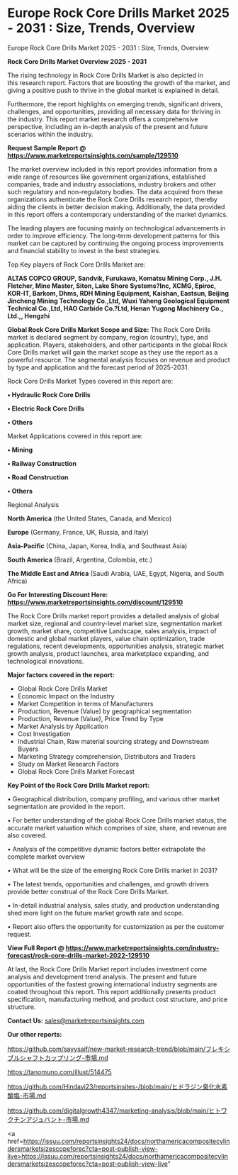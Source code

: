 # Europe Rock Core Drills Market 2025 - 2031 : Size, Trends, Overview
Europe Rock Core Drills Market 2025 - 2031 : Size, Trends, Overview

<Strong> Rock Core Drills Market Overview 2025 - 2031</strong>

The rising technology in Rock Core Drills Market is also depicted in this research report. Factors that are boosting the growth of the market, and giving a positive push to thrive in the global market is explained in detail.

Furthermore, the report highlights on emerging trends, significant drivers, challenges, and opportunities, providing all necessary data for thriving in the industry. This report market research offers a comprehensive perspective, including an in-depth analysis of the present and future scenarios within the industry.

<strong>Request Sample Report @ <a href=https://www.marketreportsinsights.com/sample/129510>https://www.marketreportsinsights.com/sample/129510</a></strong>

The market overview included in this report provides information from a wide range of resources like government organizations, established companies, trade and industry associations, industry brokers and other such regulatory and non-regulatory bodies. The data acquired from these organizations authenticate the Rock Core Drills research report, thereby aiding the clients in better decision making. Additionally, the data provided in this report offers a contemporary understanding of the market dynamics.

The leading players are focusing mainly on technological advancements in order to improve efficiency. The long-term development patterns for this market can be captured by continuing the ongoing process improvements and financial stability to invest in the best strategies.

Top Key players of Rock Core Drills Market are:

<strong>ALTAS COPCO GROUP, Sandvik, Furukawa, Komatsu Mining Corp., J.H. Fletcher, Mine Master, Siton, Lake Shore Systems?Inc, XCMG, Epiroc, KOR-IT, Barkom, Dhms, RDH Mining Equipment, Kaishan, Eastsun, Beijing Jincheng Mining Technology Co.,Ltd, Wuxi Yaheng Geological Equipment Technical Co.,Ltd, HAO Carbide Co.?Ltd, Henan Yugong Machinery Co., Ltd.,, Hengzhi</strong>

<strong><b>Global Rock Core Drills Market Scope and Size:</b></strong>
The Rock Core Drills market is declared segment by company, region (country), type, and application. Players, stakeholders, and other participants in the global Rock Core Drills market will gain the market scope as they use the report as a powerful resource. The segmental analysis focuses on revenue and product by type and application and the forecast period of 2025-2031.

Rock Core Drills Market Types covered in this report are:

<strong>• Hydraulic Rock Core Drills

• Electric Rock Core Drills

• Others</strong>

Market Applications covered in this report are:

<strong>• Mining

• Railway Construction

• Road Construction

• Others</strong> 

Regional Analysis

<strong>North America</strong> (the United States, Canada, and Mexico)

<strong>Europe</strong> (Germany, France, UK, Russia, and Italy)

<strong>Asia-Pacific</strong> (China, Japan, Korea, India, and Southeast Asia)

<strong>South America</strong> (Brazil, Argentina, Colombia, etc.)

<strong>The Middle East and Africa</strong> (Saudi Arabia, UAE, Egypt, Nigeria, and South Africa)

<strong>Go For Interesting Discount Here: <a href=https://www.marketreportsinsights.com/discount/129510>https://www.marketreportsinsights.com/discount/129510</a></strong>

The Rock Core Drills market report provides a detailed analysis of global market size, regional and country-level market size, segmentation market growth, market share, competitive Landscape, sales analysis, impact of domestic and global market players, value chain optimization, trade regulations, recent developments, opportunities analysis, strategic market growth analysis, product launches, area marketplace expanding, and technological innovations.

<strong><b>Major factors covered in the report:</b></strong>
<ul>
  <li>Global Rock Core Drills Market </li>
  <li>Economic Impact on the Industry</li>
  <li>Market Competition in terms of Manufacturers</li>
  <li>Production, Revenue (Value) by geographical segmentation</li>
  <li>Production, Revenue (Value), Price Trend by Type</li>
  <li>Market Analysis by Application</li>
  <li>Cost Investigation</li>
  <li>Industrial Chain, Raw material sourcing strategy and Downstream Buyers</li>
  <li>Marketing Strategy comprehension, Distributors and Traders</li>
  <li>Study on Market Research Factors</li>
  <li>Global Rock Core Drills Market Forecast</li>
</ul>

<strong><b>Key Point of the Rock Core Drills Market report:</b></strong>

• Geographical distribution, company profiling, and various other market segmentation are provided in the report.

• For better understanding of the global Rock Core Drills market status, the accurate market valuation which comprises of size, share, and revenue are also covered.

• Analysis of the competitive dynamic factors better extrapolate the complete market overview

• What will be the size of the emerging Rock Core Drills market in 2031?

• The latest trends, opportunities and challenges, and growth drivers provide better construal of the Rock Core Drills Market.

• In-detail industrial analysis, sales study, and production understanding shed more light on the future market growth rate and scope.

• Report also offers the opportunity for customization as per the customer request.

<strong><b>View Full Report @ <a href=https://www.marketreportsinsights.com/industry-forecast/rock-core-drills-market-2022-129510>https://www.marketreportsinsights.com/industry-forecast/rock-core-drills-market-2022-129510</a></b></strong>


At last, the Rock Core Drills Market report includes investment come analysis and development trend analysis. The present and future opportunities of the fastest growing international industry segments are coated throughout this report. This report additionally presents product specification, manufacturing method, and product cost structure, and price structure.

<strong>Contact Us:</strong>
sales@marketreportsinsights.com

<strong>Our other reports:</strong>

<a href=https://github.com/sayysaif/new-market-research-trend/blob/main/フレキシブルシャフトカップリング-市場.md>https://github.com/sayysaif/new-market-research-trend/blob/main/フレキシブルシャフトカップリング-市場.md</a>

<a href=https://tanomuno.com/illust/514475>https://tanomuno.com/illust/514475</a>

<a href=https://github.com/Hindavi23/reportsinsites-/blob/main/ヒドラジン臭化水素酸塩-市場.md>https://github.com/Hindavi23/reportsinsites-/blob/main/ヒドラジン臭化水素酸塩-市場.md</a>

<a href=https://github.com/digitalgrowth4347/marketing-analysis/blob/main/ヒトワクチンアジュバント-市場.md>https://github.com/digitalgrowth4347/marketing-analysis/blob/main/ヒトワクチンアジュバント-市場.md</a>

<a href=https://issuu.com/reportsinsights24/docs/northamericacompositecylindersmarketsizescopeforec?cta=post-publish-view-live>https://issuu.com/reportsinsights24/docs/northamericacompositecylindersmarketsizescopeforec?cta=post-publish-view-live</a>"
